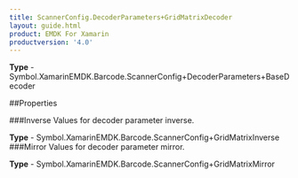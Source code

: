 ```yaml
---
title: ScannerConfig.DecoderParameters+GridMatrixDecoder
layout: guide.html
product: EMDK For Xamarin 
productversion: '4.0' 
---
```



**Type** - Symbol.XamarinEMDK.Barcode.ScannerConfig+DecoderParameters+BaseDecoder

##Properties

###Inverse
Values for decoder parameter inverse.

**Type** - Symbol.XamarinEMDK.Barcode.ScannerConfig+GridMatrixInverse
###Mirror
Values for decoder parameter mirror.

**Type** - Symbol.XamarinEMDK.Barcode.ScannerConfig+GridMatrixMirror
